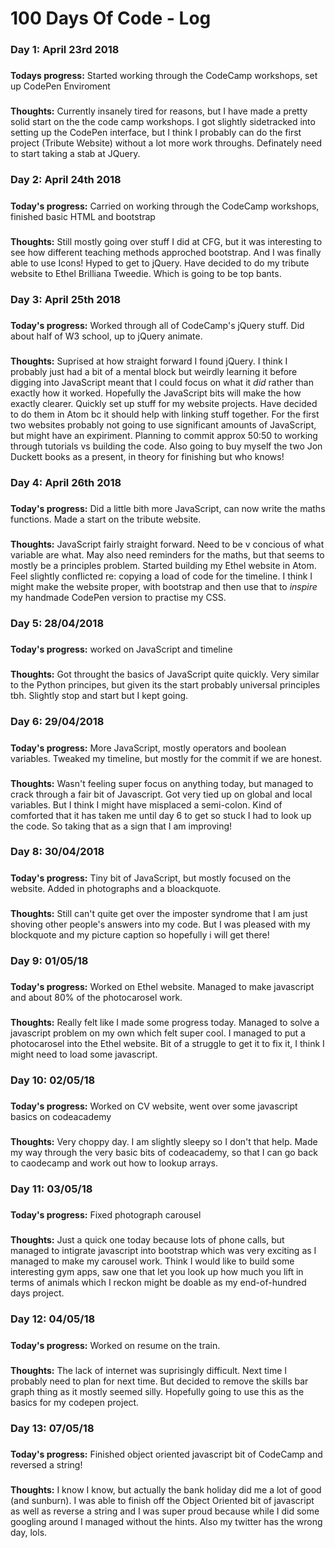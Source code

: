 # 100 Days Of Code - Log

### Day 1: April 23rd 2018
#####
**Todays progress:** Started working through the CodeCamp workshops, set up CodePen Enviroment 
###
**Thoughts:** Currently insanely tired for reasons, but I have made a pretty solid start on the the code camp workshops. I got slightly sidetracked into setting up the CodePen interface, but I think I probably can do the first project (Tribute Website) without a lot more work throughs. Definately need to start taking a stab at JQuery.

### Day 2: April 24th 2018
#####
**Today's progress:** Carried on working through the CodeCamp workshops, finished basic HTML and bootstrap 
###
**Thoughts:** Still mostly going over stuff I did at CFG, but it was interesting to see how different teaching methods approched bootstrap. And I was finally able to use Icons! Hyped to get to jQuery. Have decided to do my tribute website to Ethel Brilliana Tweedie. Which is going to be top bants. 


### Day 3: April 25th 2018 
#####
**Today's progress:** Worked through all of CodeCamp's jQuery stuff. Did about half of W3 school, up to jQuery animate. 
###
**Thoughts:** Suprised at how straight forward I found jQuery. I think I probably just had a bit of a mental block but weirdly learning it before digging into JavaScript meant that I could focus on what it *did* rather than exactly how it worked. Hopefully the JavaScript bits will make the how exactly clearer. Quickly set up stuff for my website projects. Have decided to do them in Atom bc it should help with linking stuff together. For the first two websites probably not going to use significant amounts of JavaScript, but might have an expiriment. Planning to commit approx 50:50 to working through tutorials vs building the code. Also going to buy myself the two Jon Duckett books as a present, in theory for finishing but who knows!

### Day 4: April 26th 2018
#####
**Today's progress:** Did a little bith more JavaScript, can now write the maths functions. Made a start on the tribute website. 
###
**Thoughts:** JavaScript fairly straight forward. Need to be v concious of what variable are what. May also need reminders for the maths, but that seems to mostly be a principles problem. Started building my Ethel website in Atom. Feel slightly conflicted re: copying a load of code for the timeline. I think I might make the website proper, with bootstrap and then use that to *inspire* my handmade CodePen version to practise my CSS. 


### Day 5: 28/04/2018
#####
**Today's progress:** worked on JavaScript and timeline
###
**Thoughts:** Got throught the basics of JavaScript quite quickly. Very similar to the Python principes, but given its the start probably universal principles tbh. Slightly stop and start but I kept going.


### Day 6: 29/04/2018
#####
**Today's progress:** More JavaScript, mostly operators and boolean variables. Tweaked my timeline, but mostly for the commit if we are honest.
###
**Thoughts:** Wasn't feeling super focus on anything today, but managed to crack through a fair bit of Javascript. Got very tied up on global and local variables. But I think I might have misplaced a semi-colon. Kind of comforted that it has taken me until day 6 to get so stuck I had to look up the code. So taking that as a sign that I am improving! 


### Day 8: 30/04/2018
#####
**Today's progress:** Tiny bit of JavaScript, but mostly focused on the website. Added in photographs and a bloackquote. 
###
**Thoughts:** Still can't quite get over the imposter syndrome that I am just shoving other people's answers into my code. But I was pleased with my blockquote and my picture caption so hopefully i will get there! 


### Day 9: 01/05/18
#####
**Today's progress:** Worked on Ethel website. Managed to make javascript and about 80% of the photocarosel work.  
###
**Thoughts:** Really felt like I made some progress today. Managed to solve a javascript problem on my own which felt super cool. I managed to put a photocarosel into the Ethel website. Bit of a struggle to get it to fix it, I think I might need to load some javascript. 

### Day 10: 02/05/18
#####
**Today's progress:** Worked on CV website, went over some javascript basics on codeacademy
###
**Thoughts:** Very choppy day. I am slightly sleepy so I don't that help. Made my way through the very basic bits of codeacademy, so that I can go back to caodecamp and work out how to lookup arrays.

### Day 11: 03/05/18
#####
**Today's progress:** Fixed photograph carousel 
###
**Thoughts:** Just a quick one today because lots of phone calls, but managed to intigrate javascript into bootstrap which was very exciting as I managed to make my carousel work. Think I would like to build some interesting gym apps, saw one that let you look up how much you lift in terms of animals which I reckon might be doable as my end-of-hundred days project.


### Day 12: 04/05/18
#####
**Today's progress:** Worked on resume on the train. 
###
**Thoughts:** The lack of internet was suprisingly difficult. Next time I probably need to plan for next time. But decided to remove the skills bar graph thing as it mostly seemed silly. Hopefully going to use this as the basics for my codepen project.



### Day 13: 07/05/18
#####
**Today's progress:** Finished object oriented javascript bit of CodeCamp and reversed a string!
###
**Thoughts:** I know I know, but actually the bank holiday did me a lot of good (and sunburn). I was able to finish off the Object Oriented bit of javascript as well as reverse a string and I was super proud because while I did some googling around I managed without the hints. Also my twitter has the wrong day, lols. 
